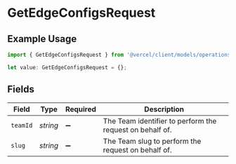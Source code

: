 # GetEdgeConfigsRequest

## Example Usage

```typescript
import { GetEdgeConfigsRequest } from '@vercel/client/models/operations';

let value: GetEdgeConfigsRequest = {};
```

## Fields

| Field    | Type     | Required           | Description                                              |
| -------- | -------- | ------------------ | -------------------------------------------------------- |
| `teamId` | _string_ | :heavy_minus_sign: | The Team identifier to perform the request on behalf of. |
| `slug`   | _string_ | :heavy_minus_sign: | The Team slug to perform the request on behalf of.       |

